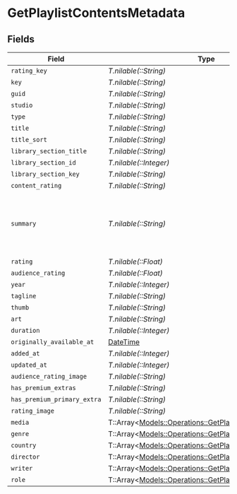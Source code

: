 # GetPlaylistContentsMetadata


## Fields

| Field                                                                                                                                                                                                                                                                       | Type                                                                                                                                                                                                                                                                        | Required                                                                                                                                                                                                                                                                    | Description                                                                                                                                                                                                                                                                 | Example                                                                                                                                                                                                                                                                     |
| --------------------------------------------------------------------------------------------------------------------------------------------------------------------------------------------------------------------------------------------------------------------------- | --------------------------------------------------------------------------------------------------------------------------------------------------------------------------------------------------------------------------------------------------------------------------- | --------------------------------------------------------------------------------------------------------------------------------------------------------------------------------------------------------------------------------------------------------------------------- | --------------------------------------------------------------------------------------------------------------------------------------------------------------------------------------------------------------------------------------------------------------------------- | --------------------------------------------------------------------------------------------------------------------------------------------------------------------------------------------------------------------------------------------------------------------------- |
| `rating_key`                                                                                                                                                                                                                                                                | *T.nilable(::String)*                                                                                                                                                                                                                                                       | :heavy_minus_sign:                                                                                                                                                                                                                                                          | N/A                                                                                                                                                                                                                                                                         | 17                                                                                                                                                                                                                                                                          |
| `key`                                                                                                                                                                                                                                                                       | *T.nilable(::String)*                                                                                                                                                                                                                                                       | :heavy_minus_sign:                                                                                                                                                                                                                                                          | N/A                                                                                                                                                                                                                                                                         | /library/metadata/17                                                                                                                                                                                                                                                        |
| `guid`                                                                                                                                                                                                                                                                      | *T.nilable(::String)*                                                                                                                                                                                                                                                       | :heavy_minus_sign:                                                                                                                                                                                                                                                          | N/A                                                                                                                                                                                                                                                                         | plex://movie/5d77683f6f4521001ea9dc53                                                                                                                                                                                                                                       |
| `studio`                                                                                                                                                                                                                                                                    | *T.nilable(::String)*                                                                                                                                                                                                                                                       | :heavy_minus_sign:                                                                                                                                                                                                                                                          | N/A                                                                                                                                                                                                                                                                         | Universal Pictures                                                                                                                                                                                                                                                          |
| `type`                                                                                                                                                                                                                                                                      | *T.nilable(::String)*                                                                                                                                                                                                                                                       | :heavy_minus_sign:                                                                                                                                                                                                                                                          | N/A                                                                                                                                                                                                                                                                         | movie                                                                                                                                                                                                                                                                       |
| `title`                                                                                                                                                                                                                                                                     | *T.nilable(::String)*                                                                                                                                                                                                                                                       | :heavy_minus_sign:                                                                                                                                                                                                                                                          | N/A                                                                                                                                                                                                                                                                         | Serenity                                                                                                                                                                                                                                                                    |
| `title_sort`                                                                                                                                                                                                                                                                | *T.nilable(::String)*                                                                                                                                                                                                                                                       | :heavy_minus_sign:                                                                                                                                                                                                                                                          | N/A                                                                                                                                                                                                                                                                         | Amazing Spider-Man 2                                                                                                                                                                                                                                                        |
| `library_section_title`                                                                                                                                                                                                                                                     | *T.nilable(::String)*                                                                                                                                                                                                                                                       | :heavy_minus_sign:                                                                                                                                                                                                                                                          | N/A                                                                                                                                                                                                                                                                         | Movies                                                                                                                                                                                                                                                                      |
| `library_section_id`                                                                                                                                                                                                                                                        | *T.nilable(::Integer)*                                                                                                                                                                                                                                                      | :heavy_minus_sign:                                                                                                                                                                                                                                                          | N/A                                                                                                                                                                                                                                                                         | 1                                                                                                                                                                                                                                                                           |
| `library_section_key`                                                                                                                                                                                                                                                       | *T.nilable(::String)*                                                                                                                                                                                                                                                       | :heavy_minus_sign:                                                                                                                                                                                                                                                          | N/A                                                                                                                                                                                                                                                                         | /library/sections/1                                                                                                                                                                                                                                                         |
| `content_rating`                                                                                                                                                                                                                                                            | *T.nilable(::String)*                                                                                                                                                                                                                                                       | :heavy_minus_sign:                                                                                                                                                                                                                                                          | N/A                                                                                                                                                                                                                                                                         | PG-13                                                                                                                                                                                                                                                                       |
| `summary`                                                                                                                                                                                                                                                                   | *T.nilable(::String)*                                                                                                                                                                                                                                                       | :heavy_minus_sign:                                                                                                                                                                                                                                                          | N/A                                                                                                                                                                                                                                                                         | Serenity continues the story of the TV series it was based upon ("Firefly"). River Tam had a secret - one in which she's not even aware - so dangerous, no one's safe, as an Alliance operative's sent to capture her, and all others are considered irrelevant to his job. |
| `rating`                                                                                                                                                                                                                                                                    | *T.nilable(::Float)*                                                                                                                                                                                                                                                        | :heavy_minus_sign:                                                                                                                                                                                                                                                          | N/A                                                                                                                                                                                                                                                                         | 8.2                                                                                                                                                                                                                                                                         |
| `audience_rating`                                                                                                                                                                                                                                                           | *T.nilable(::Float)*                                                                                                                                                                                                                                                        | :heavy_minus_sign:                                                                                                                                                                                                                                                          | N/A                                                                                                                                                                                                                                                                         | 9.1                                                                                                                                                                                                                                                                         |
| `year`                                                                                                                                                                                                                                                                      | *T.nilable(::Integer)*                                                                                                                                                                                                                                                      | :heavy_minus_sign:                                                                                                                                                                                                                                                          | N/A                                                                                                                                                                                                                                                                         | 2005                                                                                                                                                                                                                                                                        |
| `tagline`                                                                                                                                                                                                                                                                   | *T.nilable(::String)*                                                                                                                                                                                                                                                       | :heavy_minus_sign:                                                                                                                                                                                                                                                          | N/A                                                                                                                                                                                                                                                                         | They aim to misbehave.                                                                                                                                                                                                                                                      |
| `thumb`                                                                                                                                                                                                                                                                     | *T.nilable(::String)*                                                                                                                                                                                                                                                       | :heavy_minus_sign:                                                                                                                                                                                                                                                          | N/A                                                                                                                                                                                                                                                                         | /library/metadata/17/thumb/1705637165                                                                                                                                                                                                                                       |
| `art`                                                                                                                                                                                                                                                                       | *T.nilable(::String)*                                                                                                                                                                                                                                                       | :heavy_minus_sign:                                                                                                                                                                                                                                                          | N/A                                                                                                                                                                                                                                                                         | /library/metadata/17/art/1705637165                                                                                                                                                                                                                                         |
| `duration`                                                                                                                                                                                                                                                                  | *T.nilable(::Integer)*                                                                                                                                                                                                                                                      | :heavy_minus_sign:                                                                                                                                                                                                                                                          | N/A                                                                                                                                                                                                                                                                         | 141416                                                                                                                                                                                                                                                                      |
| `originally_available_at`                                                                                                                                                                                                                                                   | [DateTime](https://ruby-doc.org/stdlib-2.6.1/libdoc/date/rdoc/DateTime.html)                                                                                                                                                                                                | :heavy_minus_sign:                                                                                                                                                                                                                                                          | N/A                                                                                                                                                                                                                                                                         | 2005-09-29 00:00:00 +0000 UTC                                                                                                                                                                                                                                               |
| `added_at`                                                                                                                                                                                                                                                                  | *T.nilable(::Integer)*                                                                                                                                                                                                                                                      | :heavy_minus_sign:                                                                                                                                                                                                                                                          | N/A                                                                                                                                                                                                                                                                         | 1705637164                                                                                                                                                                                                                                                                  |
| `updated_at`                                                                                                                                                                                                                                                                | *T.nilable(::Integer)*                                                                                                                                                                                                                                                      | :heavy_minus_sign:                                                                                                                                                                                                                                                          | N/A                                                                                                                                                                                                                                                                         | 1705637165                                                                                                                                                                                                                                                                  |
| `audience_rating_image`                                                                                                                                                                                                                                                     | *T.nilable(::String)*                                                                                                                                                                                                                                                       | :heavy_minus_sign:                                                                                                                                                                                                                                                          | N/A                                                                                                                                                                                                                                                                         | rottentomatoes://image.rating.upright                                                                                                                                                                                                                                       |
| `has_premium_extras`                                                                                                                                                                                                                                                        | *T.nilable(::String)*                                                                                                                                                                                                                                                       | :heavy_minus_sign:                                                                                                                                                                                                                                                          | N/A                                                                                                                                                                                                                                                                         | 1                                                                                                                                                                                                                                                                           |
| `has_premium_primary_extra`                                                                                                                                                                                                                                                 | *T.nilable(::String)*                                                                                                                                                                                                                                                       | :heavy_minus_sign:                                                                                                                                                                                                                                                          | N/A                                                                                                                                                                                                                                                                         | 1                                                                                                                                                                                                                                                                           |
| `rating_image`                                                                                                                                                                                                                                                              | *T.nilable(::String)*                                                                                                                                                                                                                                                       | :heavy_minus_sign:                                                                                                                                                                                                                                                          | N/A                                                                                                                                                                                                                                                                         | rottentomatoes://image.rating.ripe                                                                                                                                                                                                                                          |
| `media`                                                                                                                                                                                                                                                                     | T::Array<[Models::Operations::GetPlaylistContentsMedia](../../models/operations/getplaylistcontentsmedia.md)>                                                                                                                                                               | :heavy_minus_sign:                                                                                                                                                                                                                                                          | N/A                                                                                                                                                                                                                                                                         |                                                                                                                                                                                                                                                                             |
| `genre`                                                                                                                                                                                                                                                                     | T::Array<[Models::Operations::GetPlaylistContentsGenre](../../models/operations/getplaylistcontentsgenre.md)>                                                                                                                                                               | :heavy_minus_sign:                                                                                                                                                                                                                                                          | N/A                                                                                                                                                                                                                                                                         |                                                                                                                                                                                                                                                                             |
| `country`                                                                                                                                                                                                                                                                   | T::Array<[Models::Operations::GetPlaylistContentsCountry](../../models/operations/getplaylistcontentscountry.md)>                                                                                                                                                           | :heavy_minus_sign:                                                                                                                                                                                                                                                          | N/A                                                                                                                                                                                                                                                                         |                                                                                                                                                                                                                                                                             |
| `director`                                                                                                                                                                                                                                                                  | T::Array<[Models::Operations::GetPlaylistContentsDirector](../../models/operations/getplaylistcontentsdirector.md)>                                                                                                                                                         | :heavy_minus_sign:                                                                                                                                                                                                                                                          | N/A                                                                                                                                                                                                                                                                         |                                                                                                                                                                                                                                                                             |
| `writer`                                                                                                                                                                                                                                                                    | T::Array<[Models::Operations::GetPlaylistContentsWriter](../../models/operations/getplaylistcontentswriter.md)>                                                                                                                                                             | :heavy_minus_sign:                                                                                                                                                                                                                                                          | N/A                                                                                                                                                                                                                                                                         |                                                                                                                                                                                                                                                                             |
| `role`                                                                                                                                                                                                                                                                      | T::Array<[Models::Operations::GetPlaylistContentsRole](../../models/operations/getplaylistcontentsrole.md)>                                                                                                                                                                 | :heavy_minus_sign:                                                                                                                                                                                                                                                          | N/A                                                                                                                                                                                                                                                                         |                                                                                                                                                                                                                                                                             |